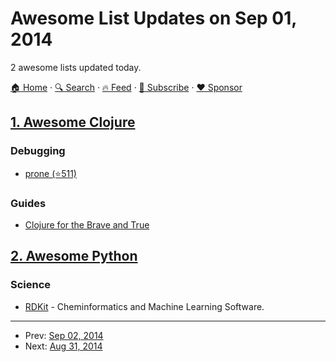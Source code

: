 # Awesome List Updates on Sep 01, 2014

2 awesome lists updated today.

[🏠 Home](/README.md) · [🔍 Search](https://www.trackawesomelist.com/search/) · [🔥 Feed](https://www.trackawesomelist.com/rss.xml) · [📮 Subscribe](https://trackawesomelist.us17.list-manage.com/subscribe?u=d2f0117aa829c83a63ec63c2f&id=36a103854c) · [❤️  Sponsor](https://github.com/sponsors/theowenyoung)



## [1. Awesome Clojure](/content/razum2um/awesome-clojure/README.md)

### Debugging

*   [prone (⭐511)](https://github.com/magnars/prone)

### Guides

*   [Clojure for the Brave and True](http://www.braveclojure.com/)

## [2. Awesome Python](/content/vinta/awesome-python/README.md)

### Science

*   [RDKit](http://www.rdkit.org/) - Cheminformatics and Machine Learning Software.

---

- Prev: [Sep 02, 2014](/content/2014/09/02/README.md)
- Next: [Aug 31, 2014](/content/2014/08/31/README.md)
